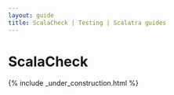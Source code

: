 ```yaml
---
layout: guide
title: ScalaCheck | Testing | Scalatra guides
---
```


<div class="page-header">
  <h1>ScalaCheck</h1>
</div>

{% include _under_construction.html %}